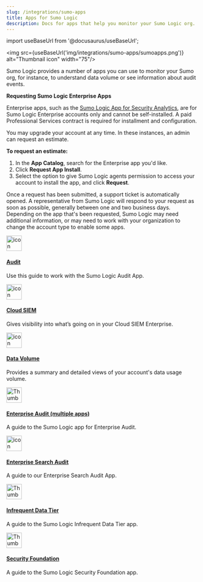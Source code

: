 ```yaml
---
slug: /integrations/sumo-apps
title: Apps for Sumo Logic
description: Docs for apps that help you monitor your Sumo Logic org.
---
```


import useBaseUrl from '@docusaurus/useBaseUrl';

<img src={useBaseUrl('img/integrations/sumo-apps/sumoapps.png')} alt="Thumbnail icon" width="75"/>

Sumo Logic provides a number of apps you can use to monitor your Sumo org, for instance, to understand data volume or see information about audit events.

**Requesting Sumo Logic Enterprise Apps**

Enterprise apps, such as the [Sumo Logic App for Security Analytics](/docs/integrations/sumo-apps/security-analytics), are for Sumo Logic Enterprise accounts only and cannot be self-installed. A paid Professional Services contract is required for installment and configuration.

You may upgrade your account at any time. In these instances, an admin can request an estimate.

**To request an estimate:**

1. In the **App Catalog**, search for the Enterprise app you'd like.
2. Click **Request App Install**.
3. Select the option to give Sumo Logic agents permission to access your account to install the app, and click **Request**.

Once a request has been submitted, a support ticket is automatically opened. A representative from Sumo Logic will respond to your request as soon as possible, generally between one and two business days. Depending on the app that's been requested, Sumo Logic may need additional information, or may need to work with your organization to change the account type to enable some apps.

<div className="box-wrapper" markdown="1">
<div className="box smallbox1 card">
  <div className="container">
  <a href="/docs/integrations/sumo-apps/audit"><img src={useBaseUrl('img/integrations/sumo-apps/Audit_Img.png')} alt="icon" width="40"/><h4>Audit</h4></a>
  <p>Use this guide to work with the Sumo Logic Audit App.</p>
  </div>
</div>
<div className="box smallbox2 card">
  <div className="container">
  <a href="/docs/integrations/sumo-apps/cse"><img src={useBaseUrl('img/icons/security/cloud-siem.png')} alt="icon" width="40"/><h4>Cloud SIEM</h4></a>
  <p>Gives visibility into what’s going on in your Cloud SIEM Enterprise.</p>
  </div>
</div>
<div className="box smallbox3 card">
  <div className="container">
  <a href="/docs/integrations/sumo-apps/data-volume"><img src={useBaseUrl('img/integrations/sumo-apps/volumeview.png')} alt="icon" width="40"/><h4>Data Volume</h4></a>
  <p>Provides a summary and detailed views of your account's data usage volume.</p>
  </div>
</div>
<div className="box smallbox4 card">
      <div className="container">
      <a href="/docs/integrations/sumo-apps/enterprise-audit"><img src={useBaseUrl('img/icons/security/cloud-siem.png')} alt="Thumbnail icon" width="40"/><h4>Enterprise Audit (multiple apps)</h4></a>
      <p>A guide to the Sumo Logic app for Enterprise Audit.</p>
      </div>
</div>
    <div className="box smallbox5 card">
      <div className="container">
      <a href="/docs/integrations/sumo-apps/enterprise-search-audit"><img src={useBaseUrl('img/icons/security/cloud-siem.png')} alt="icon" width="40"/><h4>Enterprise Search Audit</h4></a>
      <p>A guide to our Enterprise Search Audit App.</p>
      </div>
    </div>
    <div className="box smallbox6 card">
      <div className="container">
      <a href="/docs/integrations/sumo-apps/infrequent-data-tier"><img src={useBaseUrl('img/integrations/sumo-apps/InfrequentDT.png')} alt="Thumbnail icon" width="40"/>
      <h4>Infrequent Data Tier</h4></a>
      <p>A guide to the Sumo Logic Infrequent Data Tier app.</p>
      </div>
    </div>
    <div className="box smallbox7 card">
      <div className="container">
      <a href="/docs/integrations/sumo-apps/security-foundation"><img src={useBaseUrl('img/integrations/sumo-apps/SecurityAnalytics.png')} alt="Thumbnail icon" width="40"/>
      <h4>Security Foundation</h4></a>
      <p>A guide to the Sumo Logic Security Foundation app.</p>
      </div>
    </div>
</div>
